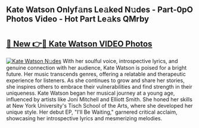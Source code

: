 ## Kate Watson Onlyf𝚊ns Le𝚊ked N𝚞des - Part-0pO Photos Video - Hot Part Le𝚊ks QMrby

# <h2><a href="http://ac50748.deff.icu/?id=Kate+Watson">🔗 New 👉🔴 Kate Watson VIDEO Photos</a></h2>

[![Kate Watson N𝚞des](https://i.imgur.com/rIISA9y.gif)](http://ac50748.deff.icu/?id=Kate+Watson)
With her soulful voice, introspective lyrics, and genuine connection with her audience, Kate Watson is poised for a bright future. Her music transcends genres, offering a relatable and therapeutic experience for listeners. As she continues to grow and share her stories, she inspires others to embrace their vulnerabilities and find strength in their uniqueness. Kate Watson began her musical journey at a young age, influenced by artists like Joni Mitchell and Elliott Smith. She honed her skills at New York University's Tisch School of the Arts, where she developed her unique style. Her debut EP, "I'll Be Waiting," garnered critical acclaim, showcasing her introspective lyrics and mesmerizing melodies.

